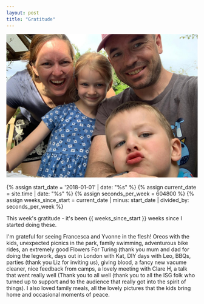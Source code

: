```yaml
---
layout: post
title: "Gratitude"
---
```


![Family at BBQ](/assets/images/bbqfamily.png)

{% assign start_date = '2018-01-01' | date: "%s" %}
{% assign current_date = site.time | date: "%s" %}
{% assign seconds_per_week = 604800 %}
{% assign weeks_since_start = current_date | minus: start_date | divided_by: seconds_per_week %}

This week's gratitude  - it's been {{ weeks_since_start }} weeks since I started doing these. 

I'm grateful for seeing Francesca and Yvonne in the flesh! Oreos with the kids, unexpected picnics in the park, family swimming, adventurous bike rides, an extremely good Flowers For Turing (thank you mum and dad for doing the legwork, days out in London with Kat, DIY days with Leo, BBQs, parties (thank you Liz for inviting us), giving blood,  a fancy new vacume cleaner, nice feedback from camps, a lovely meeting with Clare H, a talk that went really well (Thank you to all well (thank you to all the ISG folk who turned up to support and to the audience that really got into the spirit of things).  I also loved family meals, all the lovely pictures that the kids bring home and occasional moments of peace.  

